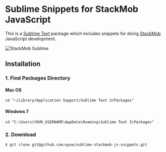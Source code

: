# Sublime Snippets for StackMob JavaScript
This is a [Sublime Text](http://www.sublimetext.com/) package which includes snippets for doing [StackMob](http://www.stackmob.com) JavaScript development.

![StackMob Sublime](https://s3.amazonaws.com/uploads.hipchat.com/11115/139926/m0l6dz4uwyij2es/sublime-stackmob-js.gif)

## Installation ##

### 1. Find Packages Directory

#### Mac OS

    cd "~/Library/Application Support/Sublime Text 3/Packages"

#### Windows 7

    cd "C:\Users\YOUR_USERNAME\AppData\Roaming\Sublime Text 3\Packages"

### 2. Download

    $ git clone git@github.com:wyne/sublime-stackmob-js-snippets.git


